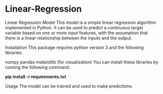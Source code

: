 # Linear-Regression

Linear Regression Model
This model is a simple linear regression algorithm implemented in Python. It can be used to predict a continuous target variable based on one or more input features, with the assumption that there is a linear relationship between the inputs and the output.

Installation
This package requires python version 3 and the following libraries:

numpy
pandas
matplotlib (for visualization)
You can install these libraries by running the following command:

<b>pip install -r requirements.txt</b>

Usage
The model can be trained and used to make predictions.
